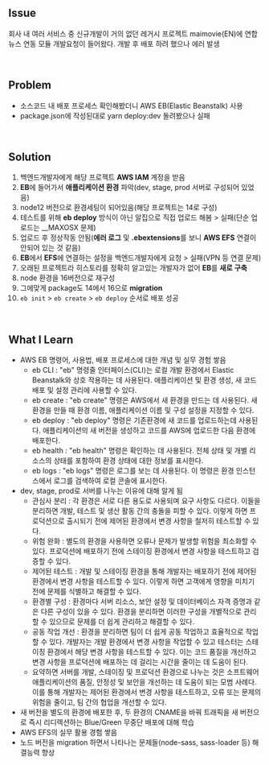 ## Issue
회사 내 여러 서비스 중 신규개발이 거의 없던 레거시 프로젝트 maimovie(EN)에 연합뉴스 연동 모듈 개발요청이 들어왔다. 개발 후 배포 하려 했으나 에러 발생

<br>

## Problem
+ 소스코드 내 배포 프로세스 확인해봤더니 AWS EB(Elastic Beanstalk) 사용
+ package.json에 작성된대로 yarn deploy:dev 돌려봤으나 실패

<br>

## Solution
1. 백엔드개발자에게 해당 프로젝트 **AWS IAM** 계정을 받음
2. **EB**에 들어가서 **애플리케이션 환경** 파악(dev, stage, prod 서버로 구성되어 있었음)
3. node12 버전으로 환경세팅이 되어있음(해당 프로젝트는 14로 구성)
4. 테스트를 위해 **eb deploy** 방식이 아닌 알집으로 직접 업로드 해봄 > 실패(단순 업로드는 __MAXOSX 문제)
5. 업로드 후 정상작동 안됨(**에러 로그** 및 **.ebextensions**를 보니 **AWS EFS** 연결이 안되어 있는 것 같음)
6. **EB**에서 **EFS**에 연결하는 설정을 백엔드개발자에게 요청 > 실패(VPN 등 연결 문제)
7. 오래된 프로젝트라 히스토리를 정확히 알고있는 개발자가 없어 **EB**를 **새로 구축**
8. node 환경을 16버전으로 재구성
9. 그에맞게 package도 14에서 16으로 **migration**
10. `eb init` > `eb create` > `eb deploy` 순서로 배포 성공

<br>

## What I Learn
+ AWS EB 명령어, 사용법, 배포 프로세스에 대한 개념 및 실무 경험 쌓음
  - eb CLI : "eb" 명령줄 인터페이스(CLI)는 로컬 개발 환경에서 Elastic Beanstalk와 상호 작용하는 데 사용된다. 애플리케이션 및 환경 생성, 새 코드 배포 및 설정 관리에 사용할 수 있다.
  - eb create : "eb create" 명령은 AWS에서 새 환경을 만드는 데 사용된다. 새 환경을 만들 때 환경 이름, 애플리케이션 이름 및 구성 설정을 지정할 수 있다.
  - eb deploy : "eb deploy" 명령은 기존환경에 새 코드를 업로드하는데 사용된다. 애플리케이션의 새 버전을 생성하고 코드를 AWS에 업로드한 다음 환경에 배포한다.
  - eb health : "eb health" 명령은 확인하는 데 사용된다. 전체 상태 및 개별 리소스의 상태를 포함하여 환경 상태에 대한 정보를 표시한다.
  - eb logs : "eb logs" 명령은 로그를 보는 데 사용된다. 이 명령은 환경 인스턴스에서 로그를 검색하여 로컬 콘솔에 표시한다.
+ dev, stage, prod로 서버를 나누는 이유에 대해 알게 됨
  - 관심사 분리 : 각 환경은 서로 다른 용도로 사용되며 요구 사항도 다르다. 이들을 분리하면 개발, 테스트 및 생산 활동 간의 충돌을 피할 수 있다. 이렇게 하면 프로덕션으로 출시되기 전에 제어된 환경에서 변경 사항을 철저히 테스트할 수 있다.
  - 위험 완화 : 별도의 환경을 사용하면 오류나 문제가 발생할 위험을 최소화할 수 있다. 프로덕션에 배포하기 전에 스테이징 환경에서 변경 사항을 테스트하고 검증할 수 있다.
  - 제어된 테스트 : 개발 및 스테이징 환경을 통해 개발자는 배포하기 전에 제어된 환경에서 변경 사항을 테스트할 수 있다. 이렇게 하면 고객에게 영향을 미치기 전에 문제를 식별하고 해결할 수 있다.
  - 환경별 구성 : 환경마다 서버 리소스, 보안 설정 및 데이터베이스 자격 증명과 같은 다른 구성이 있을 수 있다. 환경을 분리하면 이러한 구성을 개별적으로 관리할 수 있으므로 문제를 더 쉽게 관리하고 해결할 수 있다.
  - 공동 작업 개선 : 환경을 분리하면 팀이 더 쉽게 공동 작업하고 효율적으로 작업할 수 있다. 개발자는 개발 환경에서 변경 사항을 작업할 수 있고 테스터는 스테이징 환경에서 해당 변경 사항을 테스트할 수 있다. 이는 코드 품질을 개선하고 변경 사항을 프로덕션에 배포하는 데 걸리는 시간을 줄이는 데 도움이 된다.
  - 요약하면 서버를 개발, 스테이징 및 프로덕션 환경으로 나누는 것은 소프트웨어 애플리케이션의 품질, 안정성 및 보안을 개선하는 데 도움이 되는 모범 사례다. 이를 통해 개발자는 제어된 환경에서 변경 사항을 테스트하고, 오류 또는 문제의 위험을 줄이고, 팀 간의 협업을 개선할 수 있다.
+ 새 버전을 별도의 환경에 배포한 후, 두 환경의 CNAME을 바꿔 트래픽을 새 버전으로 즉시 리디렉션하는 Blue/Green 무중단 배포에 대해 학습
+ AWS EFS의 실무 활용 경험 쌓음
+ 노드 버전을 migration 하면서 나타나는 문제들(node-sass, sass-loader 등) 해결능력 향상
